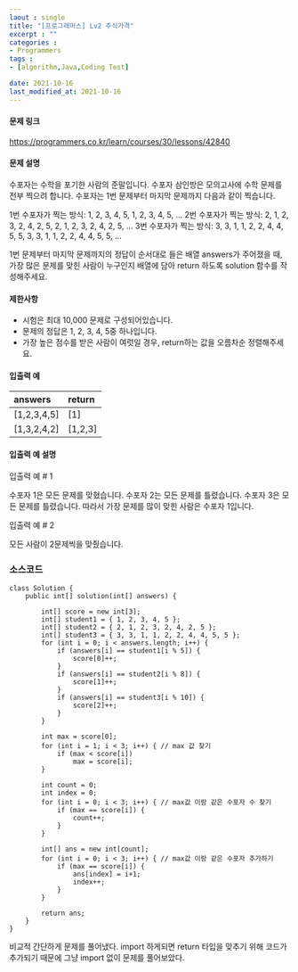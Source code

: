 ```yaml
---
laout : single
title: "[프로그래머스] Lv2 주식가격"
excerpt : ""
categories :
- Programmers
tags :
- [algorithm,Java,Coding Test]

date: 2021-10-16
last_modified_at: 2021-10-16
---
```

<h4>문제 링크</h4>

https://programmers.co.kr/learn/courses/30/lessons/42840

<h4>문제 설명</h4>

수포자는 수학을 포기한 사람의 준말입니다. 수포자 삼인방은 모의고사에 수학 문제를 전부 찍으려 합니다. 수포자는 1번 문제부터 마지막 문제까지 다음과 같이 찍습니다.

1번 수포자가 찍는 방식: 1, 2, 3, 4, 5, 1, 2, 3, 4, 5, ...
2번 수포자가 찍는 방식: 2, 1, 2, 3, 2, 4, 2, 5, 2, 1, 2, 3, 2, 4, 2, 5, ...
3번 수포자가 찍는 방식: 3, 3, 1, 1, 2, 2, 4, 4, 5, 5, 3, 3, 1, 1, 2, 2, 4, 4, 5, 5, ...

1번 문제부터 마지막 문제까지의 정답이 순서대로 들은 배열 answers가 주어졌을 때, 가장 많은 문제를 맞힌 사람이 누구인지 배열에 담아 return 하도록 solution 함수를 작성해주세요.

<h4>제한사항</h4>

- 시험은 최대 10,000 문제로 구성되어있습니다.
- 문제의 정답은 1, 2, 3, 4, 5중 하나입니다.
- 가장 높은 점수를 받은 사람이 여럿일 경우, return하는 값을 오름차순 정렬해주세요.

<h4>입출력 예</h4>

| answers     | return     |
| :------------- | :------------- |
| [1,2,3,4,5]       | [1]       |
| [1,3,2,4,2]       | [1,2,3]       |

<h4>입출력 예 설명</h4>

입출력 예 # 1

수포자 1은 모든 문제를 맞혔습니다.
수포자 2는 모든 문제를 틀렸습니다.
수포자 3은 모든 문제를 틀렸습니다.
따라서 가장 문제를 많이 맞힌 사람은 수포자 1입니다.

입출력 예 # 2

모든 사람이 2문제씩을 맞췄습니다.

<h3>소스코드</h3>

```
class Solution {
    public int[] solution(int[] answers) {

        int[] score = new int[3];
        int[] student1 = { 1, 2, 3, 4, 5 };
        int[] student2 = { 2, 1, 2, 3, 2, 4, 2, 5 };
        int[] student3 = { 3, 3, 1, 1, 2, 2, 4, 4, 5, 5 };
        for (int i = 0; i < answers.length; i++) {
            if (answers[i] == student1[i % 5]) {
                score[0]++;
            }
            if (answers[i] == student2[i % 8]) {
                score[1]++;
            }
            if (answers[i] == student3[i % 10]) {
                score[2]++;
            }
        }

        int max = score[0];
        for (int i = 1; i < 3; i++) { // max 값 찾기
            if (max < score[i])
                max = score[i];
        }

        int count = 0;
        int index = 0;
        for (int i = 0; i < 3; i++) { // max값 이랑 같은 수포자 수 찾기
            if (max == score[i]) {
                count++;
            }
        }

        int[] ans = new int[count];
        for (int i = 0; i < 3; i++) { // max값 이랑 같은 수포자 추가하기
            if (max == score[i]) {
                ans[index] = i+1;
                index++;
            }
        }

        return ans;
    }
}
```

비교적 간단하게 문제를 풀어냈다. import 하게되면 return 타입을 맞추기 위해 코드가 추가되기 때문에 그냥 import 없이 문제를 풀어보았다.
